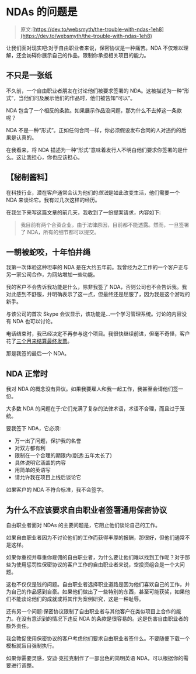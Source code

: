 # NDAs 的问题是

> 原文:[https://dev.to/websmyth/the-trouble-with-ndas-1eh8](https://dev.to/websmyth/the-trouble-with-ndas-1eh8)

让我们面对现实吧:对于自由职业者来说，保密协议是一种痛苦。NDA 不仅难以理解，还会妨碍你展示自己的作品，限制你承担相关项目的能力。

## [](#not-just-a-piece-of-paper)不只是一张纸

不久前，一个自由职业者朋友在讨论他们被要求签署的 NDA。这被描述为一种“形式”，当他们问及展示他们的作品时，他们被告知“可以”。

NDA 包含了一个相反的条款。如果展示作品没问题，那为什么不去掉这一条款呢？

NDA 不是一种“形式”。正如任何合同一样，你必须假设发布合同的人对违约的后果是认真的。

在我看来，将 NDA 描述为一种“形式”意味着发行人不明白他们要求你签署的是什么。这让我担心，你也应该担心。

## [](#the-secret-sauce)【秘制酱料】

在科技行业，潜在客户通常会认为他们的*想法*是如此改变生活，他们需要一个 NDA 来谈论它。我有过几次这样的经历。

在我坐下来写这篇文章的前几天，我收到了一份提案请求，内容如下:

> 我目前有两个合资企业，由于法律原因，目前都不能透露。然而，一旦签署了 NDA，所有的细节都可以提交。

## [](#one-bitten-twice-shy)一朝被蛇咬，十年怕井绳

我第一次体验这种坦率的 NDA 是在大约五年前。我曾经为之工作的一个客户正与另一家公司合作，为网站增加一些功能。

我的客户不会告诉我功能是什么，除非我签了 NDA，否则公司也不会告诉我。我对此感到不舒服，并明确表示了这一点，但最终还是屈服了，因为我是这个游戏的新手。

与该公司的首次 Skype 会议显示，该功能是…一个学习管理系统。讨论的内容没有 NDA 也可以讨论。

电话结束时，我已经决定不再参与这个项目。我很快继续前进，但毫不奇怪，客户花了[三个月来结算最终发票](https://worknotes.co.uk/contracts/an-email-is-not-a-contract)。

那是我签的最后一个 NDA。

## NDA 正常时

我对 NDA 的概念没有异议。如果我要雇人和我一起工作，我甚至会请他们签一份。

大多数 NDA 的问题在于:它们充满了复杂的法律术语，术语不合理，而且过于笼统。

要我签下 NDA，它必须:

*   万一出了问题，保护我的名誉
*   对双方都有利
*   限制在一个合理的期限内(剧透:五年太长了)
*   具体说明它涵盖的内容
*   用简单的英语写
*   请允许我在项目上线后谈论它

如果客户的 NDA 不符合标准，我不会签字。

## 为什么不应该要求自由职业者签署通用保密协议

自由职业者面对 NDAs 的主要问题是，它阻止他们谈论自己的工作。

如果自由职业者因为不讨论他们的工作而获得丰厚的报酬，那很好，但他们通常不是这样。

如果你重视并尊重你雇佣的自由职业者，为什么要让他们难以找到工作呢？对于那些为使用惩罚性保密协议的客户工作的自由职业者来说，空投资组合是一个大问题。

这也不仅仅是钱的问题。自由职业者选择职业道路是因为他们喜欢自己的工作，并为自己的作品感到自豪。如果他们做出了一些特别的东西，甚至可能获奖，如果他们不能谈论他们的成就或将其作为案例研究，这是一种耻辱。

还有另一个问题:保密协议限制了自由职业者与其他客户在类似项目上合作的能力。在没有意识到的情况下违反 NDA 的条款是很容易的。这是伤害自由职业者的额外责任。

我会敦促使用保密协议的客户考虑他们要求自由职业者签什么。不要随便下载一个模板就盲目强制执行。

如果你需要灵感，安迪·克拉克制作了一部出色的简明英语 NDA，可以根据你的需要进行调整。